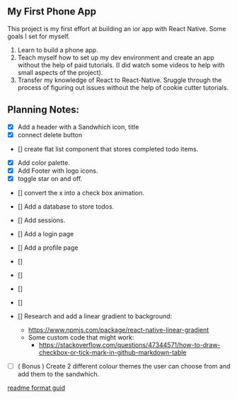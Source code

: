 ## My First Phone App 

This project is my first effort at building an ior app with React Native.  Some goals I set for myself. 
1. Learn to build a phone app.
2. Teach myself how to set up my dev environment and create an app without the help of paid tutorials. (I did watch some videos to help with small aspects of the project).
3. Transfer my knowledge of React to React-Native.  Sruggle through the process of figuring out issues without the help of cookie cutter tutorials.

## Planning Notes:

- [x] Add a header with a Sandwhich icon, title
- [x] connect delete button
- [] create flat list component that stores completed todo items.
- [x] Add color palette.
- [x] Add Footer with logo icons.
- [x] toggle star on and off.
- [] convert the x into a check box animation.
- [] Add a database to store todos.
- [] Add sessions.
- [] Add a login page
- [] Add a profile page
- [] 
- []
- []
- []


- [] Research and add a linear gradient to background:
    * https://www.npmjs.com/package/react-native-linear-gradient
    * Some custom code that might work:
        - https://stackoverflow.com/questions/47344571/how-to-draw-checkbox-or-tick-mark-in-github-markdown-table

- [ ] ( Bonus ) Create 2 different colour themes the user can choose from and add them to the sandwhich.

[readme format guid](https://help.github.com/en/github/writing-on-github/basic-writing-and-formatting-syntax)
